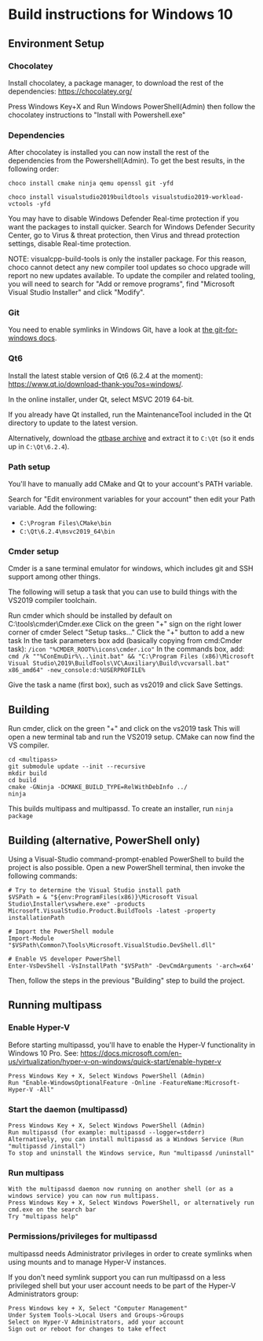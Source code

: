 Build instructions for Windows 10
=================================

Environment Setup
-----------------

### Chocolatey

Install chocolatey, a package manager, to download the rest of the dependencies: <https://chocolatey.org/>

Press Windows Key+X and Run Windows PowerShell(Admin) then follow the chocolatey instructions to "Install with
Powershell.exe"

### Dependencies
After chocolatey is installed you can now install the rest of the dependencies from the Powershell(Admin). To get the best results, in the following order:
```
choco install cmake ninja qemu openssl git -yfd
```
```
choco install visualstudio2019buildtools visualstudio2019-workload-vctools -yfd
```

You may have to disable Windows Defender Real-time protection if you want the packages to install quicker. Search for
Windows Defender Security Center, go to Virus & threat protection, then Virus and thread protection settings, disable
Real-time protection.

NOTE: visualcpp-build-tools is only the installer package. For this reason, choco cannot detect any new compiler tool
updates so choco upgrade will report no new updates available. To update the compiler and related tooling, you will need
to search for "Add or remove programs", find "Microsoft Visual Studio Installer" and click "Modify".

### Git

You need to enable symlinks in Windows Git, have a look at
[the git-for-windows docs](https://github.com/git-for-windows/git/wiki/Symbolic-Links).

### Qt6

Install the latest stable version of Qt6 (6.2.4 at the moment): <https://www.qt.io/download-thank-you?os=windows/>.

In the online installer, under Qt, select MSVC 2019 64-bit.

If you already have Qt installed, run the MaintenanceTool included in the Qt directory to update to the latest version.

Alternatively, download the
[qtbase archive](https://download.qt.io/online/qtsdkrepository/windows_x86/desktop/qt6_624/qt.qt6.624.win64_msvc2019_64/6.2.4-0-202203140926qtbase-Windows-Windows_10_21H2-MSVC2019-Windows-Windows_10_21H2-X86_64.7z)
and extract it to `C:\Qt` (so it ends up in `C:\Qt\6.2.4`).

### Path setup

You'll have to manually add CMake and Qt to your account's PATH variable.

Search for "Edit environment variables for your account" then edit your Path variable. Add the following:

- `C:\Program Files\CMake\bin`
- `C:\Qt\6.2.4\msvc2019_64\bin`

### Cmder setup

Cmder is a sane terminal emulator for windows, which includes git and SSH support among other things.

The following will setup a task that you can use to build things with the VS2019 compiler toolchain.

Run cmder which should be installed by default on C:\tools\cmder\Cmder.exe
Click on the green "+" sign on the right lower corner of cmder
Select "Setup tasks..."
Click the "+" button to add a new task
In the task parameters box add (basically copying from cmd:Cmder task):
``/icon "%CMDER_ROOT%\icons\cmder.ico"``
In the commands box, add:
``cmd /k ""%ConEmuDir%\..\init.bat" && "C:\Program Files (x86)\Microsoft Visual Studio\2019\BuildTools\VC\Auxiliary\Build\vcvarsall.bat" x86_amd64" -new_console:d:%USERPROFILE%``

Give the task a name (first box), such as vs2019 and click Save Settings.

Building
---------------------------------------

Run cmder, click on the green "+" and click on the vs2019 task
This will open a new terminal tab and run the VS2019 setup. CMake can now find the VS compiler.

    cd <multipass>
    git submodule update --init --recursive
    mkdir build
    cd build
    cmake -GNinja -DCMAKE_BUILD_TYPE=RelWithDebInfo ../
    ninja

This builds multipass and multipassd.
To create an installer, run `ninja package`

Building (alternative, PowerShell only)
---------------------------------------

Using a Visual-Studio command-prompt-enabled PowerShell to build the project is also possible.
Open a new PowerShell terminal, then invoke the following commands:

```pwsh
# Try to determine the Visual Studio install path
$VSPath = & "${env:ProgramFiles(x86)}\Microsoft Visual Studio\Installer\vswhere.exe" -products Microsoft.VisualStudio.Product.BuildTools -latest -property installationPath

# Import the PowerShell module
Import-Module "$VSPath\Common7\Tools\Microsoft.VisualStudio.DevShell.dll"

# Enable VS developer PowerShell
Enter-VsDevShell -VsInstallPath "$VSPath" -DevCmdArguments '-arch=x64'
```

Then, follow the steps in the previous "Building" step to build the project.

Running multipass
---------------------------------------

### Enable Hyper-V

Before starting multipassd, you'll have to enable the Hyper-V functionality in Windows 10 Pro.
See: https://docs.microsoft.com/en-us/virtualization/hyper-v-on-windows/quick-start/enable-hyper-v

    Press Windows Key + X, Select Windows PowerShell (Admin)
    Run "Enable-WindowsOptionalFeature -Online -FeatureName:Microsoft-Hyper-V -All"

### Start the daemon (multipassd)

    Press Windows Key + X, Select Windows PowerShell (Admin)
    Run multipassd (for example: multipassd --logger=stderr)
    Alternatively, you can install multipassd as a Windows Service (Run "multipassd /install")
    To stop and uninstall the Windows service, Run "multipassd /uninstall"

### Run multipass

    With the multipassd daemon now running on another shell (or as a windows service) you can now run multipass.
    Press Windows Key + X, Select Windows PowerShell, or alternatively run cmd.exe on the search bar
    Try "multipass help"

### Permissions/privileges for multipassd

multipassd needs Administrator privileges in order to create symlinks when using mounts and to manage Hyper-V instances.

If you don't need symlink support you can run multipassd on a less privileged shell but your user account
needs to be part of the Hyper-V Administrators group:

    Press Windows key + X, Select "Computer Management"
    Under System Tools->Local Users and Groups->Groups
    Select on Hyper-V Administrators, add your account
    Sign out or reboot for changes to take effect
